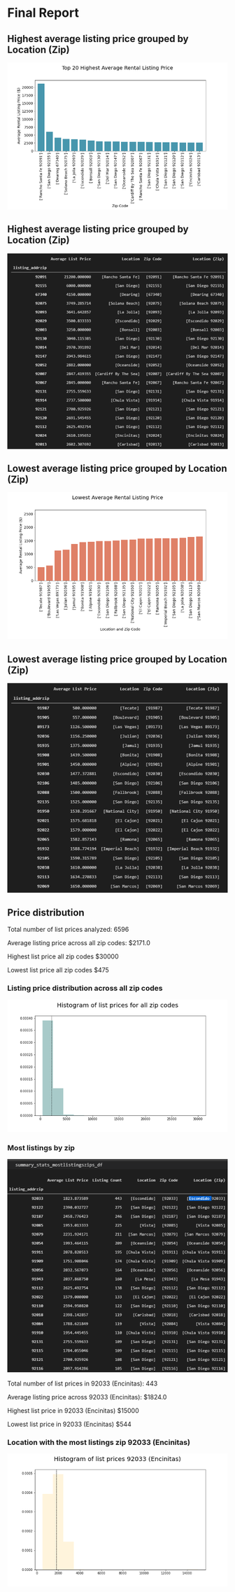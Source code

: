 # Final Report

## Highest average listing price grouped by Location (Zip)

![high avg price fig](images/fig01_top20averageprice.png)

## Highest average listing price grouped by Location (Zip)

![high avg price table](images/fig04_top20averageprice_table.png)


## Lowest average listing price grouped by Location (Zip)

![low avg price fig](images/fig02_bottom20averageprice.png)

## Lowest average listing price grouped by Location (Zip)

![low avg price table](images/fig03_bottom20averageprice_table.png)


## Price distribution

Total number of list prices analyzed: 6596

Average listing price across all zip codes: $2171.0

Highest list price all zip codes $30000

Lowest list price all zip codes $475

### Listing price distribution across all zip codes

![lisitng price distribution](images/fig05_listinghistallzips.png)

### Most listings by zip

![most listings by zip](images/fig06_mostlistingsbyzip.png)

Total number of list prices in 92033 (Encinitas): 443

Average listing price across 92033 (Encinitas): $1824.0

Highest list price in 92033 (Encinitas) $15000

Lowest list price in 92033 (Encinitas) $544

### Location with the most listings zip 92033 (Encinitas)

![lisitng price distribution](images/fig07_listinghist92033zip.png)

